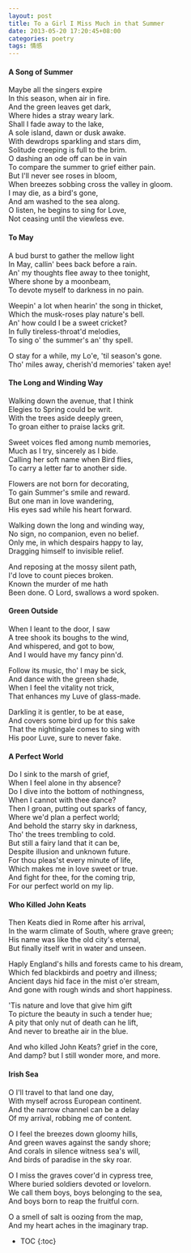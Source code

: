 ```yaml
---
layout: post
title: To a Girl I Miss Much in that Summer
date: 2013-05-20 17:20:45+08:00
categories: poetry
tags: 情感
---
```


#### A Song of Summer
Maybe all the singers expire  
 In this season, when air in fire.  
And the green leaves get dark,  
 Where hides a stray weary lark.  
Shall I fade away to the lake,  
 A sole island, dawn or dusk awake.  
With dewdrops sparkling and stars dim,  
 Solitude creeping is full to the brim.  
O dashing an ode off can be in vain  
 To compare the summer to grief either pain.  
But I'll never see roses in bloom,  
 When breezes sobbing cross the valley in gloom.  
I may die, as a bird's gone,  
 And am washed to the sea along.  
O listen, he begins to sing for Love,  
 Not ceasing until the viewless eve.  

#### To May
A bud burst to gather the mellow light  
 In May, callin' bees back before a rain.  
An' my thoughts flee away to thee tonight,  
 Where shone by a moonbeam,  
To devote myself to darkness in no pain.  

Weepin' a lot when hearin' the song in thicket,  
 Which the musk-roses play nature's bell.  
An' how could I be a sweet cricket?  
 In fully tireless-throat'd melodies,  
To sing o' the summer's an' thy spell.  

O stay for a while, my Lo'e, 'til season's gone.  
Tho' miles away, cherish'd memories' taken aye!  

#### The Long and Winding Way
Walking down the avenue, that I think  
 Elegies to Spring could be writ.   
With the trees aside deeply green,  
 To groan either to praise lacks grit.  

Sweet voices fled among numb memories,  
 Much as I try, sincerely as I bide.  
Calling her soft name when Bird flies,  
 To carry a letter far to another side.  

Flowers are not born for decorating,  
 To gain Summer's smile and reward.  
But one man in love wandering,  
 His eyes sad while his heart forward.  

Walking down the long and winding way,  
 No sign, no companion, even no belief.  
Only me, in which despairs happy to lay,  
 Dragging himself to invisible relief.  

And reposing at the mossy silent path,  
 I'd love to count pieces broken.  
Known the murder of me hath  
 Been done. O Lord, swallows a word spoken.  

#### Green Outside
When I leant to the door, I saw  
 A tree shook its boughs to the wind,  
And whispered, and got to bow,  
 And I would have my fancy pinn'd.  

Follow its music, tho' I may be sick,  
 And dance with the green shade,  
When I feel the vitality not trick,  
 That enhances my Luve of glass-made.  

Darkling it is gentler, to be at ease,  
 And covers some bird up for this sake  
That the nightingale comes to sing with  
 His poor Luve, sure to never fake.  

#### A Perfect World
Do I sink to the marsh of grief,  
 When I feel alone in thy absence?  
Do I dive into the bottom of nothingness,  
 When I cannot with thee dance?  
Then I groan, putting out sparks of fancy,  
 Where we'd plan a perfect world;  
And behold the starry sky in darkness,  
 Tho' the trees trembling to cold.  
But still a fairy land that it can be,  
 Despite illusion and unknown future.  
For thou pleas'st every minute of life,  
 Which makes me in love sweet or true.  
And fight for thee, for the coming trip,  
 For our perfect world on my lip.  

#### Who Killed John Keats
Then Keats died in Rome after his arrival,  
 In the warm climate of South, where grave green;  
His name was like the old city's eternal,  
 But finally itself writ in water and unseen.  

Haply England's hills and forests came to his dream,  
 Which fed blackbirds and poetry and illness;  
Ancient days hid face in the mist o'er stream,  
 And gone with rough winds and short happiness.  

'Tis nature and love that give him gift  
 To picture the beauty in such a tender hue;  
A pity that only nut of death can he lift,  
 And never to breathe air in the blue.  

And who killed John Keats? grief in the core,  
And damp? but I still wonder more, and more.  


#### Irish Sea
O I'll travel to that land one day,  
 With myself across European continent.  
And the narrow channel can be a delay  
 Of my arrival, robbing me of content.  

O I feel the breezes down gloomy hills,  
 And green waves against the sandy shore;  
And corals in silence witness sea's will,  
 And birds of paradise in the sky roar.  

O I miss the graves cover'd in cypress tree,  
 Where buried soldiers devoted or lovelorn.  
We call them boys, boys belonging to the sea,  
 And boys born to reap the fruitful corn.  

O a smell of salt is oozing from the map,  
And my heart aches in the imaginary trap.  

* TOC
{:toc}
